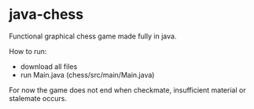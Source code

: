 # java-chess
Functional graphical chess game made fully in java.

How to run:
  - download all files
  - run Main.java (chess/src/main/Main.java)

For now the game does not end when checkmate, insufficient material or stalemate occurs.
